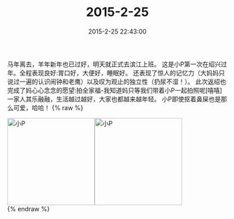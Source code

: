 ﻿---
title: "2015-2-25"
date: 2015-2-25 22:43:00
tags: 文字
categories: 妈妈
---
马年离去，羊年新年也已过好，明天就正式去滨江上班。
这是小P第一次在绍兴过年。全程表现良好:胃口好，大便好，睡眠好。
还表现了惊人的记忆力（大妈妈只说过一遍的认识闹钟和老鹰）以及叹为观止的独立性（扔尿不湿！）。
此次返绍也完成了妈心心念念的愿望:拍全家福-我知道妈只等我们带着小P一起拍照呢[嘻嘻]
一家人其乐融融，生活越过越好，大家也都越来越年轻。
小P即使抠着鼻屎也是那么可爱，哈哈！
{% raw %}
<div style="width:500 px">
<div style="float:left; width:100 px"><img src="/images/微信图片_20171011082841.jpg" width="200" alt="小P"></div>
<div style="float:left; width:100 px"><img src="/images/微信图片_20171011082858.jpg" width="200" alt="小P"></div>
<div style="clear:both"></div>
</div>
{% endraw %}
